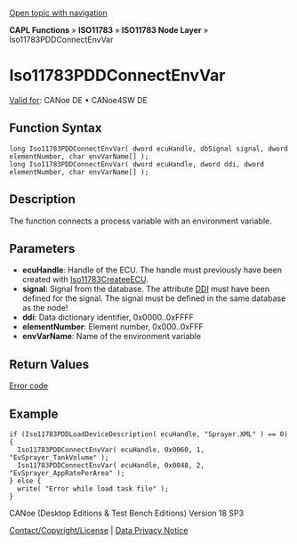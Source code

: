 [Open topic with navigation](../../../../../../CANoeDEFamily.htm#Topics/CAPLFunctions/ISO11783/ISONodeLayer/Functions/CAPLfunctionIso11783PDDconnectenvvar.md)

**CAPL Functions** » **ISO11783** » **ISO11783 Node Layer** » Iso11783PDDConnectEnvVar

# Iso11783PDDConnectEnvVar

[Valid for](../../../../Shared/FeatureAvailability.md): CANoe DE • CANoe4SW DE

## Function Syntax

```plaintext
long Iso11783PDDConnectEnvVar( dword ecuHandle, dbSignal signal, dword elementNumber, char envVarName[] );
long Iso11783PDDConnectEnvVar( dword ecuHandle, dword ddi, dword elementNumber, char envVarName[] );
```

## Description

The function connects a process variable with an environment variable.

## Parameters

- **ecuHandle**: Handle of the ECU. The handle must previously have been created with [Iso11783CreateeECU](CAPLfunctionIso11783CreateECU.md).
- **signal**: Signal from the database. The attribute [DDI](../../../../CANoeCANalyzer/ISO11783/processData/ProcessDataDefinition.md) must have been defined for the signal. The signal must be defined in the same database as the node!
- **ddi**: Data dictionary identifier, 0x0000..0xFFFF
- **elementNumber**: Element number, 0x000..0xFFF
- **envVarName**: Name of the environment variable

## Return Values

[Error code](../CAPLfunctionsISONLErrorCodesPDDOnError.md)

## Example

```plaintext
if (Iso11783PDDLoadDeviceDescription( ecuHandle, "Sprayer.XML" ) == 0) {
  Iso11783PDDConnectEnvVar( ecuHandle, 0x0060, 1, "EvSprayer_TankVolume" );
  Iso11783PDDConnectEnvVar( ecuHandle, 0x0048, 2, "EvSprayer_AppRatePerArea" );
} else {
  write( "Error while load task file" );
}
```

CANoe (Desktop Editions & Test Bench Editions) Version 18 SP3

[Contact/Copyright/License](../../../../Shared/ContactCopyrightLicense.md) | [Data Privacy Notice](https://www.vector.com/int/en/company/get-info/privacy-policy/)
